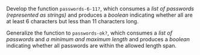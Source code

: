 Develop the function `passwords-6-11?`, which consumes a *list of passwords (represented as strings)* and produces a *boolean* indicating whether all are at least 6 characters but less than 11 characters long.

Generalize the function to `passwords-ok?`, which consumes a *list of passwords* and *a minimum and maximum length* and produces a *boolean* indicating whether all passwords are within the allowed length span.
